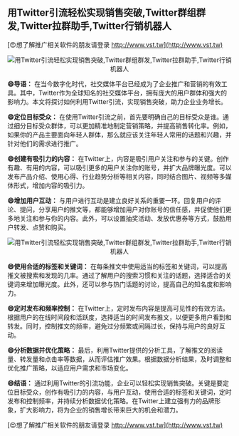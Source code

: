 ## **用Twitter引流轻松实现销售突破,Twitter群组群发,Twitter拉群助手,Twitter行销机器人**

[😍想了解推广相关软件的朋友请登录 http://www.vst.tw](http://www.vst.tw)

 <center><img src="https://vst.tw/MP4/tuiguang/png/0.png" alt="用Twitter引流轻松实现销售突破,Twitter群组群发,Twitter拉群助手,Twitter行销机器人"></center>

**😄导语：**
在当今数字化时代，社交媒体平台已经成为了企业推广和营销的有效工具。其中，Twitter作为全球知名的社交媒体平台，拥有庞大的用户群体和强大的影响力。本文将探讨如何利用Twitter引流，实现销售突破，助力企业业务增长。

**😄定位目标受众：**
在使用Twitter引流之前，首先要明确自己的目标受众是谁。通过细分目标受众群体，可以更加精准地制定营销策略，并提高销售转化率。例如，如果你的产品主要面向年轻人群体，那么就应该关注年轻人常用的话题和兴趣，并针对他们的需求进行推广。

**😄创建有吸引力的内容：**
在Twitter上，内容是吸引用户关注和参与的关键。创作有趣、有用的内容，可以吸引更多的用户关注你的账号，并扩大品牌曝光度。可以发布产品介绍、使用心得、行业趋势分析等相关内容，同时结合图片、视频等多媒体形式，增加内容的吸引力。

**😄增加用户互动：**
与用户进行互动是建立良好关系的重要一环。回复用户的评论、提问，分享用户的推文等，都能够增加用户对你账号的信任感，并促使他们更多地关注和参与你的内容。此外，可以设置抽奖活动、发放优惠券等方式，鼓励用户转发、点赞和购买。

 <center><img src="https://vst.tw/MP4/tuiguang/png/6.png" alt="用Twitter引流轻松实现销售突破,Twitter群组群发,Twitter拉群助手,Twitter行销机器人"></center>

**😄使用合适的标签和关键词：**
在每条推文中使用适当的标签和关键词，可以提高推文被搜索和发现的几率。通过了解用户的搜索习惯和关注的话题，选择适合的关键词来增加曝光度。此外，还可以参与热门话题的讨论，提高自己的知名度和影响力。

**😄定时发布和频率控制：**
在Twitter上，定时发布内容是提高可见性的有效方法。根据用户的在线时间段和活跃度，选择适当的时间发布推文，以便更多用户看到和转发。同时，控制推文的频率，避免过分频繁或间隔过长，保持与用户的良好互动。

**😄分析数据并优化策略：**
最后，利用Twitter提供的分析工具，了解推文的阅读量、转发量和点击率等数据，从而评估推广效果。根据数据分析结果，及时调整和优化推广策略，以适应用户需求和市场变化。

**😄结语：**
通过利用Twitter的引流功能，企业可以轻松实现销售突破。关键是要定位目标受众，创作有吸引力的内容，与用户互动，使用合适的标签和关键词，定时发布和控制频率，并持续分析数据优化策略。在Twitter上建立强有力的品牌形象，扩大影响力，将为企业的销售增长带来巨大的机会和潜力。

[😍想了解推广相关软件的朋友请登录 http://www.vst.tw](http://www.vst.tw)



